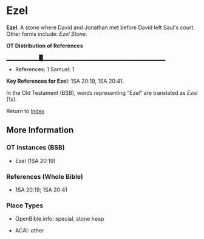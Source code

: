 # Ezel
**Ezel**. 
A stone where David and Jonathan met before David left Saul's court. 
Other forms include: 
*Ezel Stone*. 


**OT Distribution of References**

▁▁▁▁▁▁▁▁█▁▁▁▁▁▁▁▁▁▁▁▁▁▁▁▁▁▁▁▁▁▁▁▁▁▁▁▁▁▁
* References: 1 Samuel: 1



**Key References for Ezel**: 
1SA 20:19, 1SA 20:41. 


In the Old Testament (BSB), words representing “Ezel” are translated as 
*Ezel* (1x). 




Return to [Index](00-Index.md)

## More Information

### OT Instances (BSB)

* Ezel (1SA 20:19)



### References (Whole Bible)

* 1SA 20:19; 1SA 20:41


### Place Types

* OpenBible.info: special, stone heap

* ACAI: other





